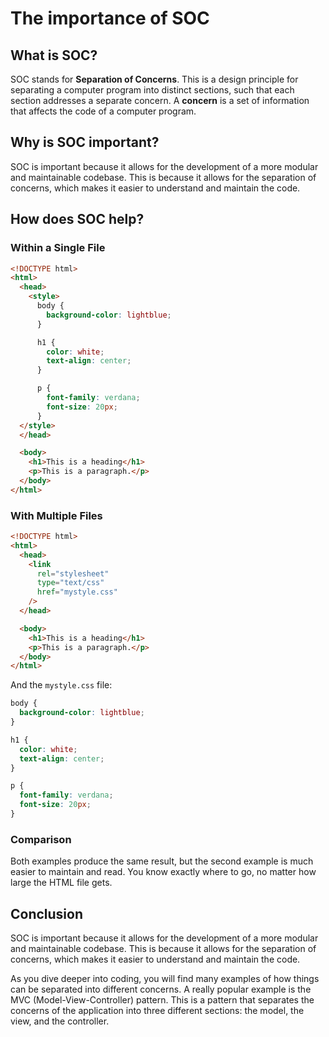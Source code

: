# The importance of SOC

## What is SOC?

SOC stands for **Separation of Concerns**. This is a design principle for separating a computer
program into distinct sections, such that each section addresses a separate concern. A **concern**
is a set of information that affects the code of a computer program.

## Why is SOC important?

SOC is important because it allows for the development of a more modular and maintainable codebase.
This is because it allows for the separation of concerns, which makes it easier to understand and
maintain the code.

## How does SOC help?

### Within a Single File

```html
<!DOCTYPE html>
<html>
  <head>
    <style>
      body {
        background-color: lightblue;
      }

      h1 {
        color: white;
        text-align: center;
      }

      p {
        font-family: verdana;
        font-size: 20px;
      }
  </style>
  </head>

  <body>
    <h1>This is a heading</h1>
    <p>This is a paragraph.</p>
  </body>
</html>
```

### With Multiple Files

```html
<!DOCTYPE html>
<html>
  <head>
    <link
      rel="stylesheet"
      type="text/css"
      href="mystyle.css"
    />
  </head>

  <body>
    <h1>This is a heading</h1>
    <p>This is a paragraph.</p>
  </body>
</html>
```

And the `mystyle.css` file:

```css
body {
  background-color: lightblue;
}

h1 {
  color: white;
  text-align: center;
}

p {
  font-family: verdana;
  font-size: 20px;
}
```

### Comparison

Both examples produce the same result, but the second example is much easier to maintain and read. You know exactly where to go, no matter how large the HTML file gets.

## Conclusion

SOC is important because it allows for the development of a more modular and maintainable codebase. This is because it allows for the separation of concerns, which makes it easier to understand and maintain the code.

As you dive deeper into coding, you will find many examples of how things can be separated into different concerns. A really popular example is the MVC (Model-View-Controller) pattern. This is a pattern that separates the concerns of the application into three different sections: the model, the view, and the controller.

